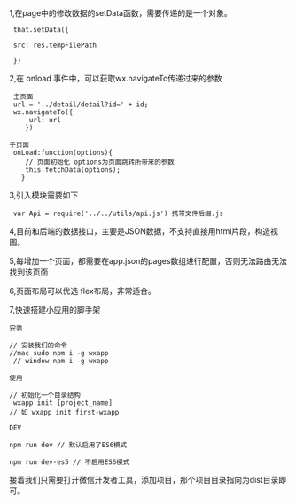 1,在page中的修改数据的setData函数，需要传递的是一个对象。

     that.setData({

     src: res.tempFilePath

     })

2,在 onload 事件中，可以获取wx.navigateTo传递过来的参数
     
     主页面
     url = '../detail/detail?id=' + id;
     wx.navigateTo({
         url: url
        })

    子页面 
     ​onLoad:function(options){
        // 页面初始化 options为页面跳转所带来的参数
        this.fetchData(options);
       }

3,引入模块需要如下

     var Api = require('../../utils/api.js') 携带文件后缀.js

4,目前和后端的数据接口，主要是JSON数据，不支持直接用html片段，构造视图。

5,每增加一个页面，都需要在app.json的pages数组进行配置，否则无法路由无法找到该页面

6,页面布局可以优选 flex布局，非常适合。

7,快速搭建小应用的脚手架
  
    安装

    // 安装我们的命令 
    //mac sudo npm i -g wxapp
     // window npm i -g wxapp

    使用

    // 初始化一个目录结构
     wxapp init [project_name] 
    // 如 wxapp init first-wxapp

    DEV

    npm run dev // 默认启用了ES6模式

    npm run dev-es5 // 不启用ES6模式

接着我们只需要打开微信开发者工具，添加项目，那个项目目录指向为dist目录即可。



